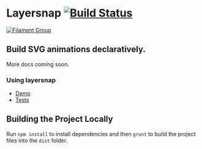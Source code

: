 # Layersnap [![Build Status](https://img.shields.io/travis/filamentgroup/layersnap/master.svg)](https://travis-ci.org/filamentgroup/layersnap)

[![Filament Group](http://filamentgroup.com/images/fg-logo-positive-sm-crop.png) ](http://www.filamentgroup.com/)

## Build SVG animations declaratively.

More docs coming soon.

### Using layersnap

* [Demo](http://filamentgroup.github.io/layersnap/demo/)
* [Tests](http://filamentgroup.github.io/layersnap/test/)

## Building the Project Locally

Run `npm install` to install dependencies and then `grunt` to build the project files into the `dist` folder.
